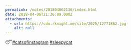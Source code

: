 ```yaml
---
permalink: /notes/201804062136/index.html
date: 2018-04-06T21:36:09.000Z
attachments:
  - url: https://cdn.rknight.me/site/2025/12771862.jpg
    alt: null
---
```


😴<a href="https://pixelfed.social/discover/tags/catsofinstagram?src=hash" title="#catsofinstagram" class="u-url hashtag" rel="external nofollow noopener">#catsofinstagram</a> <a href="https://pixelfed.social/discover/tags/sleepycat?src=hash" title="#sleepycat" class="u-url hashtag" rel="external nofollow noopener">#sleepycat</a>
